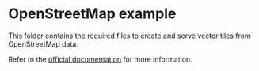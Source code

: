 <!--
  Licensed under the Apache License, Version 2.0 (the "License"); you may not use this file except
  in compliance with the License. You may obtain a copy of the License at

  http://www.apache.org/licenses/LICENSE-2.0

  Unless required by applicable law or agreed to in writing, software distributed under the License
  is distributed on an "AS IS" BASIS, WITHOUT WARRANTIES OR CONDITIONS OF ANY KIND, either express
  or implied. See the License for the specific language governing permissions and limitations under
  the License.
  -->
# OpenStreetMap example

This folder contains the required files to create and serve vector tiles from OpenStreetMap data. 

Refer to the [official documentation](https://baremaps.apache.org/examples/import-osm-into-postgis/) for more information.